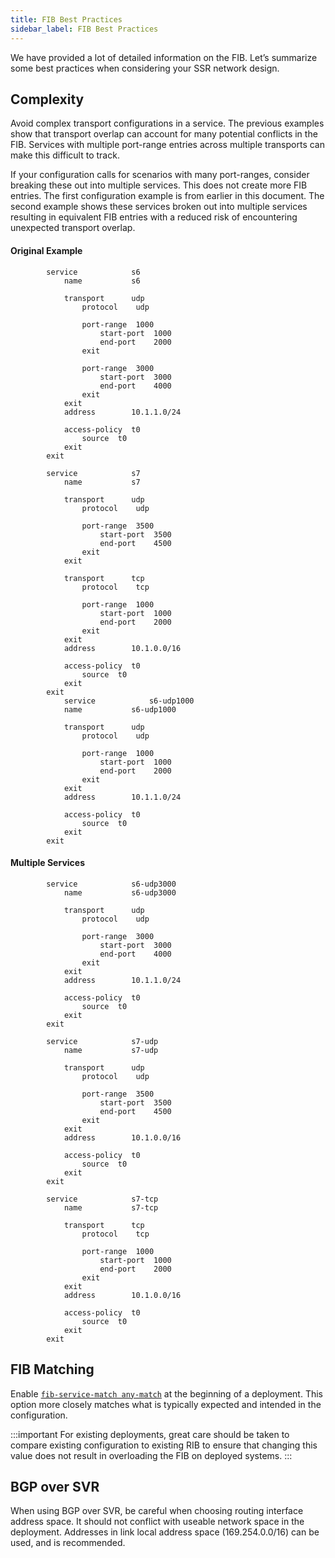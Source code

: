 ```yaml
---
title: FIB Best Practices
sidebar_label: FIB Best Practices
---
```

We have provided a lot of detailed information on the FIB. Let’s summarize some best practices when considering your SSR network design.

## Complexity

Avoid complex transport configurations in a service. The previous examples show that transport overlap can account for many potential conflicts in the FIB. Services with multiple port-range entries across multiple transports can make this difficult to track. 

If your configuration calls for scenarios with many port-ranges, consider breaking these out into multiple services. This does not create more FIB entries. The first configuration example is from earlier in this document. The second example shows these services broken out into multiple services resulting in equivalent FIB entries with a reduced risk of encountering unexpected transport overlap.

#### Original Example

```
        service            s6
            name           s6

            transport      udp
                protocol    udp

                port-range  1000
                    start-port  1000
                    end-port    2000
                exit

                port-range  3000
                    start-port  3000
                    end-port    4000
                exit
            exit
            address        10.1.1.0/24

            access-policy  t0
                source  t0
            exit
        exit

        service            s7
            name           s7

            transport      udp
                protocol    udp

                port-range  3500
                    start-port  3500
                    end-port    4500
                exit
            exit

            transport      tcp
                protocol    tcp

                port-range  1000
                    start-port  1000
                    end-port    2000
                exit
            exit
            address        10.1.0.0/16

            access-policy  t0
                source  t0
            exit
        exit
	        service            s6-udp1000
            name           s6-udp1000

            transport      udp
                protocol    udp

                port-range  1000
                    start-port  1000
                    end-port    2000
                exit
            exit
            address        10.1.1.0/24

            access-policy  t0
                source  t0
            exit
        exit
```

#### Multiple Services

```
        service            s6-udp3000
            name           s6-udp3000

            transport      udp
                protocol    udp

                port-range  3000
                    start-port  3000
                    end-port    4000
                exit
            exit
            address        10.1.1.0/24

            access-policy  t0
                source  t0
            exit
        exit

        service            s7-udp
            name           s7-udp

            transport      udp
                protocol    udp

                port-range  3500
                    start-port  3500
                    end-port    4500
                exit
            exit
            address        10.1.0.0/16

            access-policy  t0
                source  t0
            exit
        exit

        service            s7-tcp
            name           s7-tcp

            transport      tcp
                protocol    tcp

                port-range  1000
                    start-port  1000
                    end-port    2000
                exit
            exit
            address        10.1.0.0/16

            access-policy  t0
                source  t0
            exit
        exit
```

## FIB Matching

Enable [`fib-service-match any-match`](config_command_guide.md#configure-authority-fib-service-match) at the beginning of a deployment. This option more closely matches what is typically expected and intended in the configuration. 

:::important
For existing deployments, great care should be taken to compare existing configuration to existing RIB to ensure that changing this value does not result in overloading the FIB on deployed systems.
:::

## BGP over SVR

When using BGP over SVR, be careful when choosing routing interface address space. It should not conflict with useable network space in the deployment. Addresses in link local address space (169.254.0.0/16) can be used, and is recommended. 
